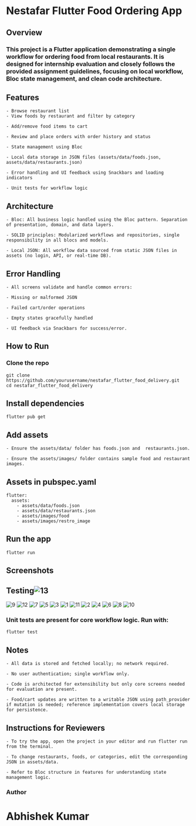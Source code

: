 
# Nestafar Flutter Food Ordering App
## Overview
### This project is a Flutter application demonstrating a single workflow for ordering food from local restaurants. It is designed for internship evaluation and closely follows the provided assignment guidelines, focusing on local workflow, Bloc state management, and clean code architecture.

## Features
    - Browse restaurant list 
    - View foods by restaurant and filter by category

    - Add/remove food items to cart

    - Review and place orders with order history and status

    - State management using Bloc

    - Local data storage in JSON files (assets/data/foods.json, assets/data/restaurants.json)

    - Error handling and UI feedback using Snackbars and loading indicators

    - Unit tests for workflow logic


## Architecture
    - Bloc: All business logic handled using the Bloc pattern. Separation of presentation, domain, and data layers.

    - SOLID principles: Modularized workflows and repositories, single responsibility in all blocs and models.

    - Local JSON: All workflow data sourced from static JSON files in assets (no login, API, or real-time DB).

## Error Handling
    - All screens validate and handle common errors:

    - Missing or malformed JSON

    - Failed cart/order operations

    - Empty states gracefully handled

    - UI feedback via Snackbars for success/error.

## How to Run
### Clone the repo

```
git clone https://github.com/yourusername/nestafar_flutter_food_delivery.git
cd nestafar_flutter_food_delivery
```

## Install dependencies

```
flutter pub get
```

## Add assets

    - Ensure the assets/data/ folder has foods.json and  restaurants.json.

    - Ensure the assets/images/ folder contains sample food and restaurant images.

## Assets in pubspec.yaml

```
flutter:
  assets:
    - assets/data/foods.json
    - assets/data/restaurants.json
    - assets/images/food
    - assets/images/restro_image

```
## Run the app

```
flutter run

```

## Screenshots


## Testing![13](https://github.com/user-attachments/assets/91987bfc-7e35-48bc-871e-03f767f7c3ab)
![9](https://github.com/user-attachments/assets/89f10da8-1426-4154-ac72-dba3b8244ea6)
![12](https://github.com/user-attachments/assets/f4349570-7f62-40ed-b41a-bc90c2925eb3)
![7](https://github.com/user-attachments/assets/b6c9db53-7c10-4ffd-b146-0c379cd7b1c8)
![5](https://github.com/user-attachments/assets/b45ca66d-a49c-4199-a731-07f583676072)
![3](https://github.com/user-attachments/assets/bab558ce-ba6c-411d-b6f4-aeffd11920a1)
![1](https://github.com/user-attachments/assets/26301d88-6e45-4d14-b81d-1e4a57f31b16)
![11](https://github.com/user-attachments/assets/e73ad79d-2136-4720-b21f-a700b87e86b7)
![2](https://github.com/user-attachments/assets/c285d25d-00e8-43ef-8a56-15993386c8d5)
![4](https://github.com/user-attachments/assets/2e9c8354-e4f5-4cfb-9a65-fc75d176cd61)
![6](https://github.com/user-attachments/assets/6ab5dadb-4de9-468a-b59e-01cd8699b7a3)
![8](https://github.com/user-attachments/assets/ca2fba98-c2f7-4d17-ae27-f714db279bdd)
![10](https://github.com/user-attachments/assets/5ec4b54d-11e7-41b6-ae9f-6e34bae6e65f)

 ### Unit tests are present for core workflow logic. Run with:

```
flutter test
```
## Notes
    - All data is stored and fetched locally; no network required.

    - No user authentication; single workflow only.

    - Code is architected for extensibility but only core screens needed for evaluation are present.

    - Food/cart updates are written to a writable JSON using path_provider if mutation is needed; reference implementation covers local storage for persistence.

## Instructions for Reviewers
    - To try the app, open the project in your editor and run flutter run from the terminal.

    - To change restaurants, foods, or categories, edit the corresponding JSON in assets/data.

    - Refer to Bloc structure in features for understanding state management logic.

### Author
# Abhishek Kumar
